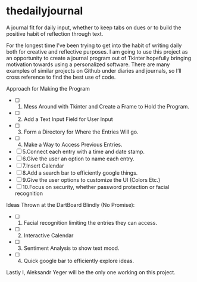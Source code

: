# thedailyjournal
A journal fit for daily input, whether to keep tabs on dues or to build the positive habit of reflection through text.

For the longest time I’ve been trying to get into the habit of writing daily both for creative and reflective purposes. I am going to use this project as an opportunity to create a journal program out of Tkinter hopefully bringing motivation towards using a personalized software. There are many examples of similar projects on Github under diaries and journals, so I’ll cross reference to find the best use of code.

Approach for Making the Program
- [ ] 1. Mess Around with Tkinter and Create a Frame to Hold the Program.
- [ ] 2. Add a Text Input Field for User Input
- [ ] 3. Form a Directory for Where the Entries Will go.
- [ ] 4. Make a Way to Access Previous Entries.
- [ ] 5.Connect each entry with a time and date stamp.
- [ ] 6.Give the user an option to name each entry.
- [ ] 7.Insert Calendar
- [ ] 8.Add a search bar to efficiently google things.
- [ ] 9.Give the user options to customize the UI (Colors Etc.)
- [ ] 10.Focus on security, whether password protection or facial recognition

Ideas Thrown at the DartBoard Blindly (No Promise):

- [ ] 1. Facial recognition limiting the entries they can access.
- [ ] 2. Interactive Calendar
- [ ] 3. Sentiment Analysis to show text mood.
- [ ] 4. Quick google bar to efficiently explore ideas.

Lastly I, Aleksandr Yeger will be the only one working on this project.

